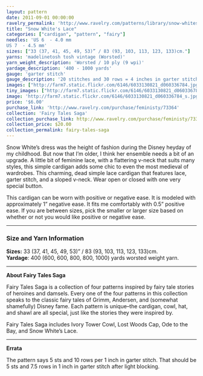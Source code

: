 ```yaml
---
layout: pattern
date: 2011-09-01 00:00:00
ravelry_permalink: 'http://www.ravelry.com/patterns/library/snow-whites-lace'
title: "Snow White's Lace"
categories: ["cardigan", "pattern", "fairy"]
needles: 'US 6  - 4.0 mm
US 7  - 4.5 mm'
sizes: ["33 (37, 41, 45, 49, 53)” / 83 (93, 103, 113, 123, 133)cm."]
yarns: 'madelinetosh tosh vintage (Worsted)'
yarn_weight_description: 'Worsted / 10 ply (9 wpi)'
yardage_description: '400 - 1000 yards'
gauge: 'garter stitch'
gauge_description: '20 stitches and 30 rows = 4 inches in garter stitch'
images: ["http://farm7.static.flickr.com/6146/6033130821_d060336784.jpg", "http://farm7.static.flickr.com/6207/6033130917_e41d2cc619.jpg", "http://farm7.static.flickr.com/6080/6033688270_3f1f00d316.jpg", "http://farm7.static.flickr.com/6079/6033130745_de294d67b1.jpg", "http://farm7.static.flickr.com/6187/6033688448_f092b6a693.jpg"]
tiny_images: ["http://farm7.static.flickr.com/6146/6033130821_d060336784_s.jpg", "http://farm7.static.flickr.com/6207/6033130917_e41d2cc619_s.jpg", "http://farm7.static.flickr.com/6080/6033688270_3f1f00d316_s.jpg", "http://farm7.static.flickr.com/6079/6033130745_de294d67b1_s.jpg", "http://farm7.static.flickr.com/6187/6033688448_f092b6a693_s.jpg"]
image: 'http://farm7.static.flickr.com/6146/6033130821_d060336784_s.jpg'
price: '$6.00'
purchase_link: 'http://www.ravelry.com/purchase/feministy/73364'
collection: 'Fairy Tales Saga'
collection_purchase_link: http://www.ravelry.com/purchase/feministy/73365 
collection_price: $20.00 
collection_permalink: fairy-tales-saga 
---
```

<p>Snow White’s dress was the height of fashion during the Disney heyday of my childhood. But now that I’m older, I think her ensemble needs a bit of an upgrade. A little bit of feminine lace, with a flattering v-neck that suits many styles, this simple cardigan adds some chic to even the most medieval of wardrobes. This charming, dead simple lace cardigan that features lace, garter stitch, and a sloped v-neck. Wear open or closed with one very special button.</p>

<p>This cardigan can be worn with positive or negative ease. It is modeled with approximately 1” negative ease. It fits me comfortably with 0.5” positive ease. If you are between sizes, pick the smaller or larger size based on whether or not you would like positive or negative ease.</p>
<hr />
<h3 id='size_and_yarn_information'>Size and Yarn Information</h3>

<p><strong>Sizes:</strong> 33 (37, 41, 45, 49, 53)” / 83 (93, 103, 113, 123, 133)cm. <br /><strong>Yardage</strong>: 400 (600, 600, 800, 800, 1000) yards worsted weight yarn.</p>
<hr />
<p><strong>About Fairy Tales Saga</strong></p>

<p>Fairy Tales Saga is a collection of four patterns inspired by fairy tale stories of heroines and damsels. Every one of the four patterns in this collection speaks to the classic fairy tales of Grimm, Andersen, and (somewhat shamefully) Disney fame. Each pattern is unique–the cardigan, cowl, hat, and shawl are all special, just like the stories they were inspired by.</p>

<p>Fairy Tales Saga includes Ivory Tower Cowl, Lost Woods Cap, Ode to the Bay, and Snow White’s Lace.</p>
<hr />
<p><strong>Errata</strong></p>

<p>The pattern says 5 sts and 10 rows per 1 inch in garter stitch. That should be 5 sts and 7.5 rows in 1 inch in garter stitch after light blocking.</p>